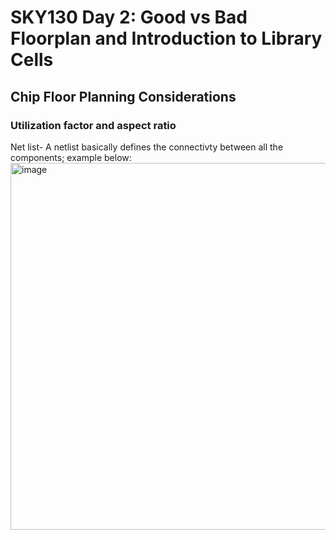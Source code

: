 # SKY130 Day 2: Good vs Bad Floorplan and Introduction to Library Cells

## Chip Floor Planning Considerations
### Utilization factor and aspect ratio

Net list- A netlist basically defines the connectivty between all the components; example below:
<img width="1004" height="587" alt="image" src="https://github.com/user-attachments/assets/f6f2326a-e47a-479a-a269-988a0cdf1867" />

